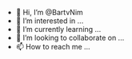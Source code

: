 - 👋 Hi, I’m @BartvNim
- 👀 I’m interested in ...
- 🌱 I’m currently learning ...
- 💞️ I’m looking to collaborate on ...
- 📫 How to reach me ...

<!---
BartvNim/BartvNim is a ✨ special ✨ repository because its `README.md` (this file) appears on your GitHub profile.
You can click the Preview link to take a look at your changes.
--->
